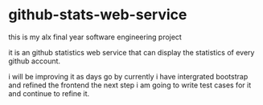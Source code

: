 # github-stats-web-service
this is my alx final year software engineering project

it is an github statistics web service that can display the statistics of every github account.

i will be improving it as days go by currently i have intergrated bootstrap and refined the frontend 
the next step i am going to write test cases for it and continue to refine it.
